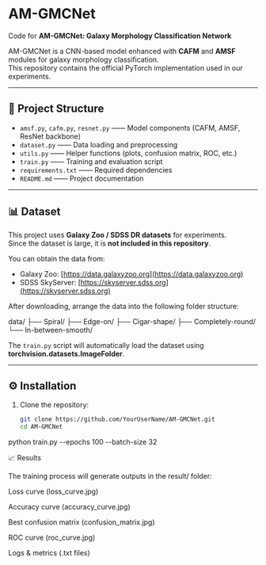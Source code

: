 # AM-GMCNet

Code for **AM-GMCNet: Galaxy Morphology Classification Network**

AM-GMCNet is a CNN-based model enhanced with **CAFM** and **AMSF** modules for galaxy morphology classification.  
This repository contains the official PyTorch implementation used in our experiments.

---

## 📂 Project Structure

- `amsf.py`, `cafm.py`, `resnet.py` —— Model components (CAFM, AMSF, ResNet backbone)
- `dataset.py` —— Data loading and preprocessing
- `utils.py` —— Helper functions (plots, confusion matrix, ROC, etc.)
- `train.py` —— Training and evaluation script
- `requirements.txt` —— Required dependencies
- `README.md` —— Project documentation

---

## 📊 Dataset

This project uses **Galaxy Zoo / SDSS DR datasets** for experiments.  
Since the dataset is large, it is **not included in this repository**.  

You can obtain the data from:  
- Galaxy Zoo: [https://data.galaxyzoo.org](https://data.galaxyzoo.org)  
- SDSS SkyServer: [https://skyserver.sdss.org](https://skyserver.sdss.org)  

After downloading, arrange the data into the following folder structure:

data/
├── Spiral/
├── Edge-on/
├── Cigar-shape/
├── Completely-round/
└── In-between-smooth/



The `train.py` script will automatically load the dataset using **torchvision.datasets.ImageFolder**.

---

## ⚙️ Installation

1. Clone the repository:
   ```bash
   git clone https://github.com/YourUserName/AM-GMCNet.git
   cd AM-GMCNet

python train.py --epochs 100 --batch-size 32


📈 Results

The training process will generate outputs in the result/ folder:

Loss curve (loss_curve.jpg)

Accuracy curve (accuracy_curve.jpg)

Best confusion matrix (confusion_matrix.jpg)

ROC curve (roc_curve.jpg)

Logs & metrics (.txt files)
